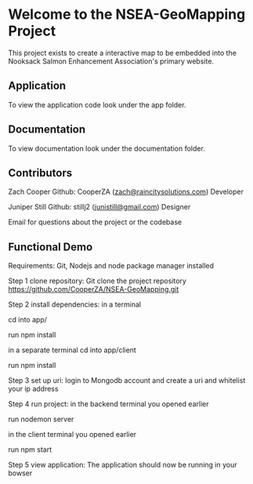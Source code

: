 # Welcome to the NSEA-GeoMapping Project

This project exists to create a interactive map to be embedded into the Nooksack Salmon Enhancement Association's primary website. 


## Application

To view the application code look under the app folder.

## Documentation

To view documentation look under the documentation folder.

## Contributors

Zach Cooper
Github: CooperZA (zach@raincitysolutions.com) 
Developer

Juniper Still
Github: stillj2 (junistill@gmail.com)
 Designer

Email for questions about the project or the codebase

## Functional Demo

Requirements: Git, Nodejs and node package manager installed

Step 1 clone repository:
Git clone the project repository
https://github.com/CooperZA/NSEA-GeoMapping.git

Step 2 install dependencies:
in a terminal

cd into app/

run npm install 

in a separate terminal
cd into app/client

run npm install 

Step 3 set up uri:
login to Mongodb account and create a uri and whitelist your ip address

Step 4 run project:
in the backend terminal you opened earlier 

run nodemon server

in the client terminal you opened earlier

run npm start

Step 5 view application:
The application should now be running in your bowser
